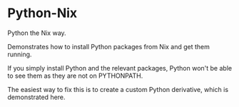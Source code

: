 # Python-Nix

Python the Nix way.

Demonstrates how to install Python packages from Nix and get them running.

If you simply install Python and the relevant packages, Python won't be able to see them as they are
not on PYTHONPATH.

The easiest way to fix this is to create a custom Python derivative, which is demonstrated here.
